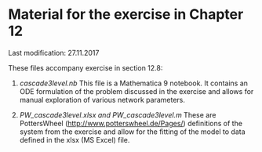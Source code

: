 # Material for the exercise in Chapter 12

Last modification: 27.11.2017

These files accompany exercise in section 12.8:

1. *cascade3level.nb* This file is a Mathematica 9 notebook. It contains an ODE formulation of the problem discussed in the exercise and allows for manual exploration of various network parameters.

2. *PW_cascade3level.xlsx and PW_cascade3level.m* These are PottersWheel (http://www.potterswheel.de/Pages/) definitions of the system from the exercise and allow for the fitting of the model to data defined in the xlsx (MS Excel) file.